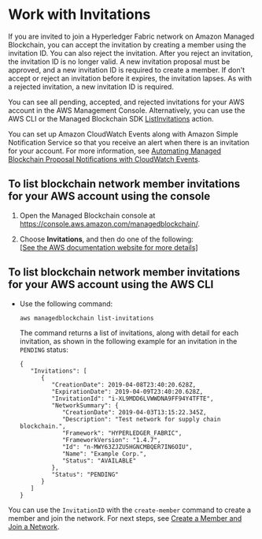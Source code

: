 # Work with Invitations<a name="accept-invitation"></a>

If you are invited to join a Hyperledger Fabric network on Amazon Managed Blockchain, you can accept the invitation by creating a member using the invitation ID\. You can also reject the invitation\. After you reject an invitation, the invitation ID is no longer valid\. A new invitation proposal must be approved, and a new invitation ID is required to create a member\. If don't accept or reject an invitation before it expires, the invitation lapses\. As with a rejected invitation, a new invitation ID is required\.

You can see all pending, accepted, and rejected invitations for your AWS account in the AWS Management Console\. Alternatively, you can use the AWS CLI or the Managed Blockchain SDK [ListInvitations](https://docs.aws.amazon.com/managed-blockchain/latest/APIReference/>API_ListInvitedNetworks.html) action\.

You can set up Amazon CloudWatch Events along with Amazon Simple Notification Service so that you receive an alert when there is an invitation for your account\. For more information, see [Automating Managed Blockchain Proposal Notifications with CloudWatch Events](automating-proposals-with-cloudwatch-events.md)\.

## To list blockchain network member invitations for your AWS account using the console<a name="w75aac17c13b9b1"></a>

1. Open the Managed Blockchain console at [https://console\.aws\.amazon\.com/managedblockchain/](https://console.aws.amazon.com/managedblockchain/)\.

1. Choose **Invitations**, and then do one of the following:    
[\[See the AWS documentation website for more details\]](http://docs.aws.amazon.com/managed-blockchain/latest/hyperledger-fabric-dev/accept-invitation.html)

## To list blockchain network member invitations for your AWS account using the AWS CLI<a name="w75aac17c13b9b3"></a>
+ Use the following command:

  ```
  aws managedblockchain list-invitations
  ```

  The command returns a list of invitations, along with detail for each invitation, as shown in the following example for an invitation in the `PENDING` status:

  ```
  {
     "Invitations": [ 
        { 
           "CreationDate": 2019-04-08T23:40:20.628Z,
           "ExpirationDate": 2019-04-09T23:40:20.628Z,
           "InvitationId": "i-XL9MDD6LVWWDNA9FF94Y4TFTE",
           "NetworkSummary": { 
              "CreationDate": 2019-04-03T13:15:22.345Z,
              "Description": "Test network for supply chain blockchain.",
              "Framework": "HYPERLEDGER_FABRIC",
              "FrameworkVersion": "1.4.7",
              "Id": "n-MWY63ZJZU5HGNCMBQER7IN6OIU",
              "Name": "Example Corp.",
              "Status": "AVAILABLE"
           },
           "Status": "PENDING"
        }
     ]
  }
  ```

You can use the `InvitationID` with the `create-member` command to create a member and join the network\. For next steps, see [Create a Member and Join a Network](managed-blockchain-hyperledger-create-member.md)\.